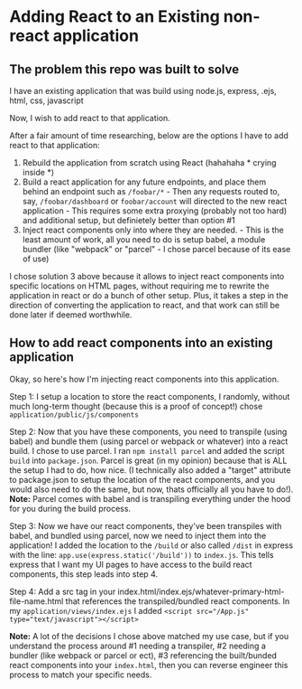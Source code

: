 # Adding React to an Existing non-react application

## The problem this repo was built to solve
I have an existing application that was build using node.js, express, .ejs, html, css, javascript

Now, I wish to add react to that application.

After a fair amount of time researching, below are the options I have to add react to that application:
  1. Rebuild the application from scratch using React (hahahaha * crying inside *)
  2. Build a react application for any future endpoints, and place them behind an endpoint such as `/foobar/*`
    - Then any requests routed to, say, `/foobar/dashboard` or `foobar/account` will directed to the new react application
    - This requires some extra proxying (probably not too hard) and additional setup, but definietely better than option #1
  3. Inject react components only into where they are needed.
    - This is the least amount of work, all you need to do is setup babel, a module bundler (like "webpack" or "parcel" - I chose parcel because of its ease of use)


I chose solution 3 above because it allows to inject react components into specific locations on HTML pages, without requiring me to rewrite the application in react or do a bunch of other setup. Plus, it takes a step in the direction of converting the application to react, and that work can still be done later if deemed worthwhile.

## How to add react components into an existing application
Okay, so here's how I'm injecting react components into this application.

Step 1: I setup a location to store the react components, I randomly, without much long-term thought (because this is a proof of concept!) chose `application/public/js/components`

Step 2: Now that you have these components, you need to transpile (using babel) and bundle them (using parcel or webpack or whatever) into a react build. I chose to use parcel. I ran `npm install parcel` and added the script `build` into `package.json`. Parcel is great (in my opinion) because that is ALL the setup I had to do, how nice. (I technically also added a "target" attribute to package.json to setup the location of the react components, and you would also need to do the same, but now, thats officially all you have to do!). **Note:** Parcel comes with babel and is transpiling everything under the hood for you during the build process.

Step 3: Now we have our react components, they've been transpiles with babel, and bundled using parcel, now we need to inject them into the application! I added the location to the `/build` or also called `/dist` in express with the line: `app.use(express.static('/build'))` to `index.js`. This tells express that I want my UI pages to have access to the build react components, this step leads into step 4.

Step 4: Add a src tag in your index.html/index.ejs/whatever-primary-html-file-name.html that references the transpiled/bundled react components. In my `application/views/index.ejs` I added `<script src="/App.js" type="text/javascript"></script>`


**Note:** A lot of the decisions I chose above matched my use case, but if you understand the process around #1 needing a transpiler, #2 needing a bundler (like webpack or parcel or ect), #3 referencing the built/bunded react components into your `index.html`, then you can reverse engineer this process to match your specific needs.


